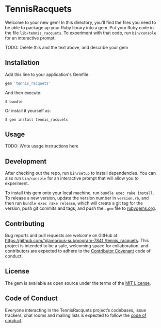 # TennisRacquets

Welcome to your new gem! In this directory, you'll find the files you need to be able to package up your Ruby library into a gem. Put your Ruby code in the file `lib/tennis_racquets`. To experiment with that code, run `bin/console` for an interactive prompt.

TODO: Delete this and the text above, and describe your gem

## Installation

Add this line to your application's Gemfile:

```ruby
gem 'tennis_racquets'
```

And then execute:

    $ bundle

Or install it yourself as:

    $ gem install tennis_racquets

## Usage

TODO: Write usage instructions here

## Development

After checking out the repo, run `bin/setup` to install dependencies. You can also run `bin/console` for an interactive prompt that will allow you to experiment.

To install this gem onto your local machine, run `bundle exec rake install`. To release a new version, update the version number in `version.rb`, and then run `bundle exec rake release`, which will create a git tag for the version, push git commits and tags, and push the `.gem` file to [rubygems.org](https://rubygems.org).

## Contributing

Bug reports and pull requests are welcome on GitHub at https://github.com/'glamorous-subprogram-7841'/tennis_racquets. This project is intended to be a safe, welcoming space for collaboration, and contributors are expected to adhere to the [Contributor Covenant](http://contributor-covenant.org) code of conduct.

## License

The gem is available as open source under the terms of the [MIT License](https://opensource.org/licenses/MIT).

## Code of Conduct

Everyone interacting in the TennisRacquets project’s codebases, issue trackers, chat rooms and mailing lists is expected to follow the [code of conduct](https://github.com/'glamorous-subprogram-7841'/tennis_racquets/blob/master/CODE_OF_CONDUCT.md).
